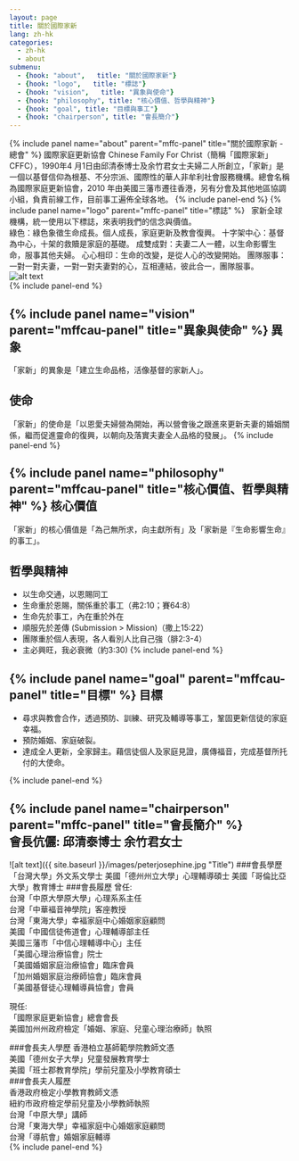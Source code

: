 ```yaml
---
layout: page
title: 關於國際家新
lang: zh-hk
categories: 
  - zh-hk
  - about
submenu:
  - {hook: "about",   title: "關於國際家新"}
  - {hook: "logo",   title: "標誌"}
  - {hook: "vision",   title: "異象與使命"}
  - {hook: "philosophy", title: "核心價值、哲學與精神"}
  - {hook: "goal", title: "目標與事工"}
  - {hook: "chairperson", title: "會長簡介"}
---
```

<div class="panel-group" id=mffc-panel">
{% include panel name="about" parent="mffc-panel" title="關於國際家新 - 總會" %}
國際家庭更新協會 Chinese Family For Christ（簡稱「國際家新」CFFC），1990年4 月1日由邱清泰博士及余竹君女士夫婦二人所創立，「家新」是一個以基督信仰為根基、不分宗派、國際性的華人非牟利社會服務機構。總會名稱為國際家庭更新協會，2010
年由美國三藩市遷往香港，另有分會及其他地區協調小組，負責前線工作，目前事工遍佈全球各地。
{% include panel-end %}
{% include panel name="logo" parent="mffc-panel" title="標誌" %}
<a name="logo">&nbsp;</a>
家新全球機構，統一使用以下標誌，來表明我們的信念與價值。
<div class="row">
<div class="col-md-8">
綠色：綠色象徵生命成長。個人成長，家庭更新及教會復興。   
十字架中心：基督為中心，十架的救贖是家庭的基礎。  
成雙成對：夫妻二人一體，以生命影響生命，服事其他夫婦。  
心心相印：生命的改變，是從人心的改變開始。  
團隊服事：一對一對夫妻，一對一對夫妻對的心，互相連結，彼此合一，團隊服事。   
</div>
<div class="col-md-3">
<img class="img-responsive" src="{{ site.baseurl }}/css/images/logo.png" alt="alt text" title="Title">
</div>
</div>
{% include panel-end %}

   {% include panel name="vision" parent="mffcau-panel" title="異象與使命" %}
異象<a name="vision">&nbsp;</a>
----

「家新」的異象是「建立生命品格，活像基督的家新人」。

使命
----

「家新」的使命是「以恩愛夫婦營為開始，再以營會後之跟進來更新夫妻的婚姻關係，繼而促進靈命的復興，以朝向及落實夫妻全人品格的發展」。
{% include panel-end %}

{% include panel name="philosophy" parent="mffcau-panel" title="核心價值、哲學與精神" %}
核心價值<a name="philosophy">&nbsp;</a>
--------
「家新」的核心價值是「為己無所求，向主獻所有」及「家新是『生命影響生命』的事工」。

哲學與精神
----------
* 以生命交通，以恩賜同工
* 生命重於恩賜，關係重於事工（弗2:10；賽64:8）
* 生命先於事工，內在重於外在
* 順服先於差傳 (Submission > Mission)（撒上15:22）
* 團隊重於個人表現，各人看別人比自己強（腓2:3-4）
* 主必興旺，我必衰微（約3:30)
{% include panel-end %}


{% include panel name="goal" parent="mffcau-panel" title="目標" %}
目標<a name="goal">&nbsp;</a>
----

* 尋求與教會合作，透過預防、訓練、研究及輔導等事工，鞏固更新信徒的家庭幸福。
* 預防婚姻、家庭破裂。
* 達成全人更新，全家歸主。藉信徒個人及家庭見證，廣傳福音，完成基督所托付的大使命。

{% include panel-end %}

{% include panel name="chairperson" parent="mffc-panel" title="會長簡介" %}  
會長伉儷: 邱清泰博士 余竹君女士<a name="chairperson">&nbsp;</a>
-------------------------------
![alt text]({{ site.baseurl }}/images/peterjosephine.jpg "Title")
###會長學歷
「台灣大學」外文系文學士
美國「德州州立大學」心理輔導碩士
美國「哥倫比亞大學」教育博士
###會長履歷
曾任:  
  台灣「中原大學原大學」心理系系主任  
  台灣「中華褔音神學院」客座教授  
  台灣「東海大學」幸褔家庭中心婚姻家庭顧問   
  美國「中國信徒佈道會」心理輔導部主任  
  美國三藩巿「中信心理輔導中心」主任  
  「美國心理治療協會」院士  
  「美國婚姻家庭治療協會」臨床會員  
  「加州婚姻家庭治療師協會」臨床會員  
  「美國基督徒心理輔導員協會」會員  

現任:  
「國際家庭更新協會」總會會長  
美國加州州政府檢定「婚姻、家庭、兒童心理治療師」執照  

###會長夫人學歷
香港柏立基師範學院教師文憑  
美國「德州女子大學」兒童發展教育學士  
美國「班士郡教育學院」學前兒童及小學教育碩士  
###會長夫人履歷  
香港政府檢定小學教育教師文憑  
紐約市政府檢定學前兒童及小學教師執照  
台灣「中原大學」講師  
台灣「東海大學」幸褔家庭中心婚姻家庭顧問  
台灣「導航會」婚姻家庭輔導  
{% include panel-end %}

</div> 
